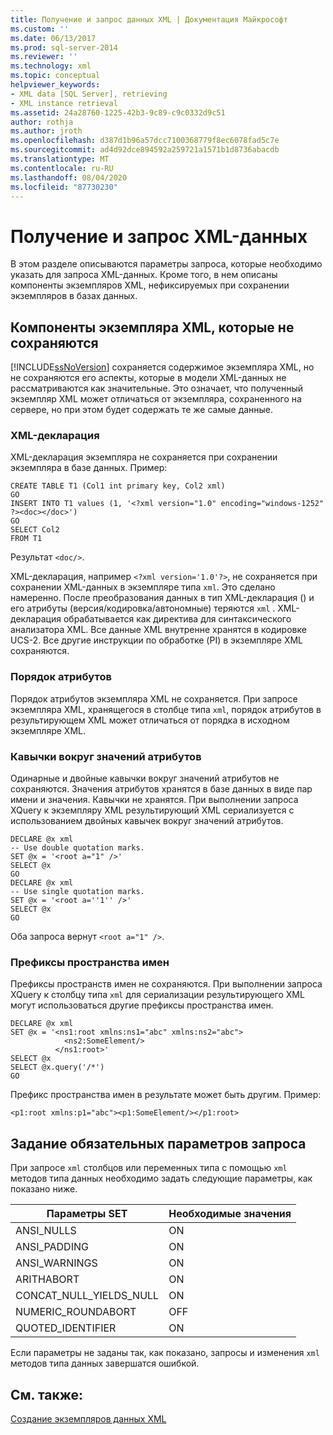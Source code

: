 ```yaml
---
title: Получение и запрос данных XML | Документация Майкрософт
ms.custom: ''
ms.date: 06/13/2017
ms.prod: sql-server-2014
ms.reviewer: ''
ms.technology: xml
ms.topic: conceptual
helpviewer_keywords:
- XML data [SQL Server], retrieving
- XML instance retrieval
ms.assetid: 24a28760-1225-42b3-9c89-c9c0332d9c51
author: rothja
ms.author: jroth
ms.openlocfilehash: d387d1b96a57dcc7100368779f8ec6078fad5c7e
ms.sourcegitcommit: ad4d92dce894592a259721a1571b1d8736abacdb
ms.translationtype: MT
ms.contentlocale: ru-RU
ms.lasthandoff: 08/04/2020
ms.locfileid: "87730230"
---
```

# <a name="retrieve-and-query-xml-data"></a>Получение и запрос XML-данных
  В этом разделе описываются параметры запроса, которые необходимо указать для запроса XML-данных. Кроме того, в нем описаны компоненты экземпляров XML, нефиксируемых при сохранении экземпляров в базах данных.  
  
##  <a name="features-of-an-xml-instance-that-are-not-preserved"></a><a name="features"></a> Компоненты экземпляра XML, которые не сохраняются  
 [!INCLUDE[ssNoVersion](../../includes/ssnoversion-md.md)] сохраняется содержимое экземпляра XML, но не сохраняются его аспекты, которые в модели XML-данных не рассматриваются как значительные. Это означает, что полученный экземпляр XML может отличаться от экземпляра, сохраненного на сервере, но при этом будет содержать те же самые данные.  
  
### <a name="xml-declaration"></a>XML-декларация  
 XML-декларация экземпляра не сохраняется при сохранении экземпляра в базе данных. Пример:  
  
```  
CREATE TABLE T1 (Col1 int primary key, Col2 xml)  
GO  
INSERT INTO T1 values (1, '<?xml version="1.0" encoding="windows-1252" ?><doc></doc>')  
GO  
SELECT Col2  
FROM T1  
```  
  
 Результат `<doc/>`.  
  
 XML-декларация, например `<?xml version='1.0'?>`, не сохраняется при сохранении XML-данных в экземпляре типа `xml`. Это сделано намеренно. После преобразования данных в тип XML-декларация () и его атрибуты (версия/кодировка/автономные) теряются `xml` . XML-декларация обрабатывается как директива для синтаксического анализатора XML. Все данные XML внутренне хранятся в кодировке UCS-2. Все другие инструкции по обработке (PI) в экземпляре XML сохраняются.  
  
  
### <a name="order-of-attributes"></a>Порядок атрибутов  
 Порядок атрибутов экземпляра XML не сохраняется. При запросе экземпляра XML, хранящегося в столбце типа `xml`, порядок атрибутов в результирующем XML может отличаться от порядка в исходном экземпляре XML.  
  
  
### <a name="quotation-marks-around-attribute-values"></a>Кавычки вокруг значений атрибутов  
 Одинарные и двойные кавычки вокруг значений атрибутов не сохраняются. Значения атрибутов хранятся в базе данных в виде пар имени и значения. Кавычки не хранятся. При выполнении запроса XQuery к экземпляру XML результирующий XML сериализуется с использованием двойных кавычек вокруг значений атрибутов.  
  
```  
DECLARE @x xml  
-- Use double quotation marks.  
SET @x = '<root a="1" />'  
SELECT @x  
GO  
DECLARE @x xml  
-- Use single quotation marks.  
SET @x = '<root a=''1'' />'  
SELECT @x  
GO  
```  
  
 Оба запроса вернут `<root a="1" />`.  
  
  
### <a name="namespace-prefixes"></a>Префиксы пространства имен  
 Префиксы пространств имен не сохраняются. При выполнении запроса XQuery к столбцу типа `xml` для сериализации результирующего XML могут использоваться другие префиксы пространства имен.  
  
```  
DECLARE @x xml  
SET @x = '<ns1:root xmlns:ns1="abc" xmlns:ns2="abc">  
            <ns2:SomeElement/>  
          </ns1:root>'  
SELECT @x  
SELECT @x.query('/*')  
GO  
```  
  
 Префикс пространства имен в результате может быть другим. Пример:  
  
```  
<p1:root xmlns:p1="abc"><p1:SomeElement/></p1:root>  
```  
  
  
##  <a name="setting-required-query-options"></a><a name="query"></a> Задание обязательных параметров запроса  
 При запросе `xml` столбцов или переменных типа с помощью `xml` методов типа данных необходимо задать следующие параметры, как показано ниже.  
  
|Параметры SET|Необходимые значения|  
|-----------------|---------------------|  
|ANSI_NULLS|ON|  
|ANSI_PADDING|ON|  
|ANSI_WARNINGS|ON|  
|ARITHABORT|ON|  
|CONCAT_NULL_YIELDS_NULL|ON|  
|NUMERIC_ROUNDABORT|OFF|  
|QUOTED_IDENTIFIER|ON|  
  
 Если параметры не заданы так, как показано, запросы и изменения `xml` методов типа данных завершатся ошибкой.  
  
  
## <a name="see-also"></a>См. также:  
 [Создание экземпляров данных XML](create-instances-of-xml-data.md)  
  
  
